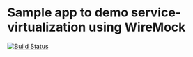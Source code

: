 # Sample app to demo service-virtualization using WireMock
[![Build Status](https://travis-ci.org/svc-virtualization-wiremock/gateway-service.png)](https://travis-ci.org/svc-virtualization-wiremock/gateway-service)
